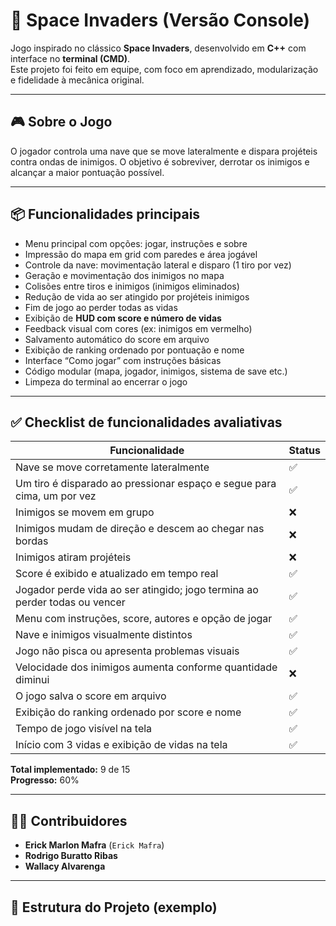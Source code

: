 # 🚀 Space Invaders (Versão Console)

Jogo inspirado no clássico **Space Invaders**, desenvolvido em **C++** com interface no **terminal (CMD)**.  
Este projeto foi feito em equipe, com foco em aprendizado, modularização e fidelidade à mecânica original.

---

## 🎮 Sobre o Jogo

O jogador controla uma nave que se move lateralmente e dispara projéteis contra ondas de inimigos. O objetivo é sobreviver, derrotar os inimigos e alcançar a maior pontuação possível.

---

## 📦 Funcionalidades principais

- Menu principal com opções: jogar, instruções e sobre
- Impressão do mapa em grid com paredes e área jogável
- Controle da nave: movimentação lateral e disparo (1 tiro por vez)
- Geração e movimentação dos inimigos no mapa
- Colisões entre tiros e inimigos (inimigos eliminados)
- Redução de vida ao ser atingido por projéteis inimigos
- Fim de jogo ao perder todas as vidas
- Exibição de **HUD com score e número de vidas**
- Feedback visual com cores (ex: inimigos em vermelho)
- Salvamento automático do score em arquivo
- Exibição de ranking ordenado por pontuação e nome
- Interface “Como jogar” com instruções básicas
- Código modular (mapa, jogador, inimigos, sistema de save etc.)
- Limpeza do terminal ao encerrar o jogo

---

## ✅ Checklist de funcionalidades avaliativas

| Funcionalidade                                                                 | Status  |
|--------------------------------------------------------------------------------|---------|
| Nave se move corretamente lateralmente                                        | ✅       |
| Um tiro é disparado ao pressionar espaço e segue para cima, um por vez        | ✅       |
| Inimigos se movem em grupo                                                    | ❌       |
| Inimigos mudam de direção e descem ao chegar nas bordas                       | ❌       |
| Inimigos atiram projéteis                                                     | ❌       |
| Score é exibido e atualizado em tempo real                                    | ✅       |
| Jogador perde vida ao ser atingido; jogo termina ao perder todas ou vencer    | ✅       |
| Menu com instruções, score, autores e opção de jogar                          | ✅       |
| Nave e inimigos visualmente distintos                                         | ✅       |
| Jogo não pisca ou apresenta problemas visuais                                 | ✅       |
| Velocidade dos inimigos aumenta conforme quantidade diminui                   | ❌       |
| O jogo salva o score em arquivo                                               | ✅       |
| Exibição do ranking ordenado por score e nome                                 | ✅       |
| Tempo de jogo visível na tela                                                 | ✅       |
| Início com 3 vidas e exibição de vidas na tela                                | ✅       |

**Total implementado:** 9 de 15  
**Progresso:** 60%

---

## 👨‍💻 Contribuidores

- **Erick Marlon Mafra** (`Erick Mafra`)
- **Rodrigo Buratto Ribas**
- **Wallacy Alvarenga**

---

## 📁 Estrutura do Projeto (exemplo)


